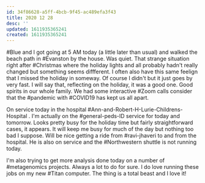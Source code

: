 ```yaml
---
id: 34f86628-a5ff-4bcb-9f45-ac489efa3f43
title: 2020 12 28
desc: ''
updated: 1611935365241
created: 1611935365241
---
```

#Blue and I got going at 5 AM today (a little later than usual) and walked the beach path in #Evanston by the house. Was quiet. That strange situation right after #Christmas where the holiday lights and all probably hadn't really changed but something seems diffferent. I often also have this same feelign that I missed the holiday in someway.  Of course I didn't but it just goes by very fast. I will say that, reflecting on the holiday, it was a good one. Good spirits in our whole family. We had some interactive #Zoom calls consider that the #pandemic with #COVID19 has kept us all apart. 

On service today in the hospital #Ann-and-Robert-H-Lurie-Childrens-Hospital . I'm actually on the #general-peds-ID service for today and tomorrow.  Looks pretty busy for the holiday time but fairly straightforward cases, it appears. It will keep me busy for much of the day but nothing too bad I suppose.  Will be nice getting a ride from #ravi-jhaveri to and from the hospital. He is also on service and the #Northwestern shuttle is not running today.

I'm also trying to get more analysis done today on a number of #metagenomics projects. Always a lot to do for sure. I do love running these jobs on my new #Titan computer. The thing is a total beast and I love it!

